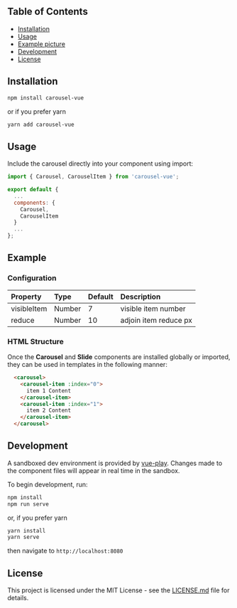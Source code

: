 ## Table of Contents
- [Installation](#installation)
- [Usage](#usage)
- [Example picture](#Example)
- [Development](#development)
- [License](#license)

## Installation

``` bash
npm install carousel-vue
```

or if you prefer yarn

``` bash
yarn add carousel-vue
```

## Usage

Include the carousel directly into your component using import:

``` js
import { Carousel, CarouselItem } from 'carousel-vue';

export default {
  ...
  components: {
    Carousel,
    CarouselItem
  }
  ...
};
```

## Example


### Configuration
| Property                  | Type    | Default | Description                                                                                                                                                                                                                                                                           |
|:--------------------------|:--------|:--------|:--------------------------------------------------------------------------------------------------------------------------------------------------------------------------------------------------------------------------------------------------------------------------------------|
| visibleItem                    | Number  | 7    | visible item number                                                                                                                                                                                   |
| reduce                    | Number  | 10       | adjoin item reduce px  

### HTML Structure

Once the **Carousel** and **Slide** components are installed globally or imported, they can be used in templates in the following manner:

``` html
  <carousel>
    <carousel-item :index="0">
      item 1 Content
    </carousel-item>
    <carousel-item :index="1">
      item 2 Content
    </carousel-item>
  </carousel>
```

## Development

A sandboxed dev environment is provided by [vue-play](https://github.com/vue-play/vue-play). Changes made to the component files will appear in real time in the sandbox. 

To begin development, run:

``` bash
npm install 
npm run serve
```

or, if you prefer yarn

``` bash
yarn install 
yarn serve
```

then navigate to `http://localhost:8080`

## License

This project is licensed under the MIT License - see the [LICENSE.md](LICENSE.md) file for details.
